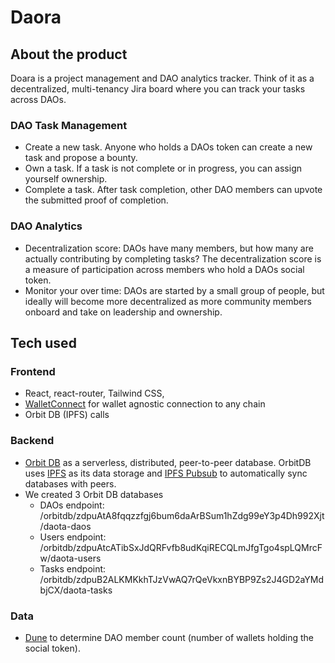 # Daora

## About the product

Doara is a project management and DAO analytics tracker. Think of it as a decentralized, multi-tenancy Jira board where you can track your tasks across DAOs. 

### DAO Task Management
- Create a new task. Anyone who holds a DAOs token can create a new task and propose a bounty.
- Own a task. If a task is not complete or in progress, you can assign yourself ownership.
- Complete a task. After task completion, other DAO members can upvote the submitted proof of completion.

### DAO Analytics

- Decentralization score: DAOs have many members, but how many are actually contributing by completing tasks? The decentralization score is a measure of participation across members who hold a DAOs social token.
- Monitor your over time: DAOs are started by a small group of people, but ideally will become more decentralized as more community members onboard and take on leadership and ownership.

## Tech used

### Frontend
 - React, react-router, Tailwind CSS, 
 - [WalletConnect](https://walletconnect.com/) for wallet agnostic connection to any chain
 - Orbit DB (IPFS) calls

### Backend
- [Orbit DB](https://orbitdb.org/) as a serverless, distributed, peer-to-peer database. OrbitDB uses [IPFS](https://ipfs.io/) as its data storage and [IPFS Pubsub](https://github.com/ipfs/go-ipfs/blob/master/core/commands/pubsub.go#L23) to automatically sync databases with peers.
- We created 3 Orbit DB databases
  - DAOs endpoint: /orbitdb/zdpuAtA8fqqzzfgj6bum6daArBSum1hZdg99eY3p4Dh992Xjt/daota-daos 
  - Users endpoint: /orbitdb/zdpuAtcATibSxJdQRFvfb8udKqiRECQLmJfgTgo4spLQMrcFw/daota-users
  - Tasks endpoint: /orbitdb/zdpuB2ALKMKkhTJzVwAQ7rQeVkxnBYBP9Zs2J4GD2aYMdbjCX/daota-tasks

### Data
- [Dune](https://dune.com/) to determine DAO member count (number of wallets holding the social token).
